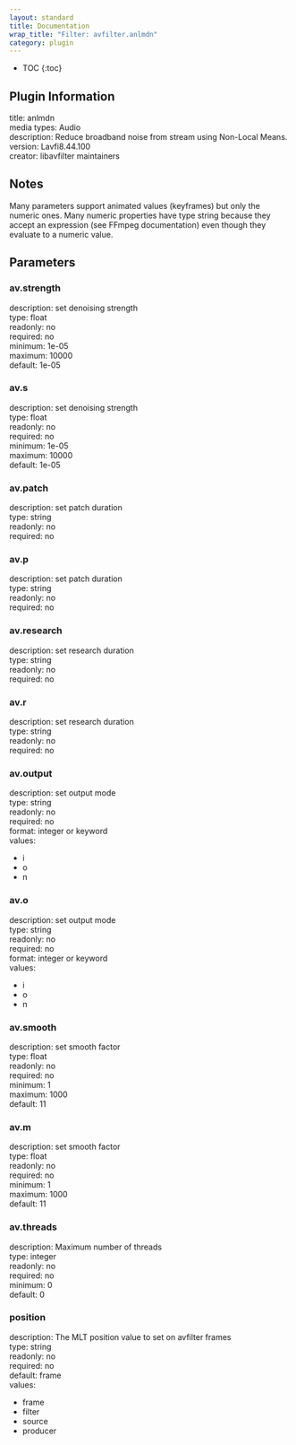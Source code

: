 ```yaml
---
layout: standard
title: Documentation
wrap_title: "Filter: avfilter.anlmdn"
category: plugin
---
```

* TOC
{:toc}

## Plugin Information

title: anlmdn  
media types:
Audio  
description: Reduce broadband noise from stream using Non-Local Means.  
version: Lavfi8.44.100  
creator: libavfilter maintainers  

## Notes

Many parameters support animated values (keyframes) but only the numeric ones. Many numeric properties have type string because they accept an expression (see FFmpeg documentation) even though they evaluate to a numeric value.

## Parameters

### av.strength

  
description:
set denoising strength  
type: float  
readonly: no  
required: no  
minimum: 1e-05  
maximum: 10000  
default: 1e-05  

### av.s

  
description:
set denoising strength  
type: float  
readonly: no  
required: no  
minimum: 1e-05  
maximum: 10000  
default: 1e-05  

### av.patch

  
description:
set patch duration  
type: string  
readonly: no  
required: no  

### av.p

  
description:
set patch duration  
type: string  
readonly: no  
required: no  

### av.research

  
description:
set research duration  
type: string  
readonly: no  
required: no  

### av.r

  
description:
set research duration  
type: string  
readonly: no  
required: no  

### av.output

  
description:
set output mode  
type: string  
readonly: no  
required: no  
format: integer or keyword  
values:  

* i
* o
* n

### av.o

  
description:
set output mode  
type: string  
readonly: no  
required: no  
format: integer or keyword  
values:  

* i
* o
* n

### av.smooth

  
description:
set smooth factor  
type: float  
readonly: no  
required: no  
minimum: 1  
maximum: 1000  
default: 11  

### av.m

  
description:
set smooth factor  
type: float  
readonly: no  
required: no  
minimum: 1  
maximum: 1000  
default: 11  

### av.threads

  
description:
Maximum number of threads  
type: integer  
readonly: no  
required: no  
minimum: 0  
default: 0  

### position

  
description:
The MLT position value to set on avfilter frames  
type: string  
readonly: no  
required: no  
default: frame  
values:  

* frame
* filter
* source
* producer

